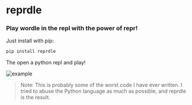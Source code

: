 # reprdle

### Play wordle in the repl with the power of __repr__!

Just install with pip:

```bash
pip install reprdle
```

The open a python repl and play!

![example](example.png)

> Note: This is probably some of the worst code I have ever written. I tried to abuse the Python language as much as possible, and reprdle is the result.
